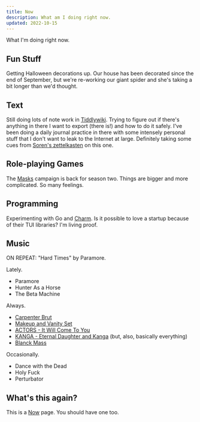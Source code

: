 ```yaml
---
title: Now
description: What am I doing right now.
updated: 2022-10-15
---
```


What I'm doing right now.

## Fun Stuff

Getting Halloween decorations up. Our house has been decorated since the end of September, but we're re-working our giant spider and she's taking a bit longer than we'd thought.

## Text

Still doing lots of note work in [Tiddlywiki](https://tiddlywiki.com). Trying to figure out if there's anything in there I want to export (there is!) and how to do it safely. I've been doing a daily journal practice in there with some intensely personal stuff that I don't want to leak to the Internet at large. Definitely taking some cues from [Soren's zettelkasten](https://zettelkasten.sorenbjornstad.com) on this one.

## Role-playing Games

The [Masks][] campaign is back for season two. Things are bigger and more complicated. So many feelings.

## Programming

Experimenting with Go and [Charm][]. Is it possible to love a startup because of their TUI libraries? I'm living proof.

## Music

ON REPEAT: "Hard Times" by Paramore.

Lately.

* Paramore
* Hunter As a Horse
* The Beta Machine

Always.

* [Carpenter Brut][carpenterbrut]
* [Makeup and Vanity Set][mavs]
* [ACTORS - It Will Come To You][actors]
* [KANGA - Eternal Daughter and Kanga][kanga] (but, also, basically everything)
* [Blanck Mass][BlanckMass]

Occasionally.

* Dance with the Dead
* Holy Fuck
* Perturbator


## What's this again?

This is a [Now][nowpage] page. You should have one too.

[Masks]: https://www.magpiegames.com/masks/
[carpenterbrut]: http://www.carpenterbrut.com/
[mavs]: https://www.makeupandvanityset.com/
[actors]: https://www.actorstheband.com/
[kanga]: https://kanga.bandcamp.com/
[BlanckMass]: https://www.blanckmass.com/
[nowpage]: https://nownownow.com/about
[charm]: https://charm.sh
